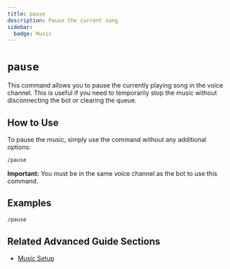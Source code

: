 ```yaml
---
title: pause
description: Pause the current song
sidebar:
  badge: Music
---
```


# `pause`

This command allows you to pause the currently playing song in the voice channel. This is useful if you need to temporarily stop the music without disconnecting the bot or clearing the queue.

## How to Use

To pause the music, simply use the command without any additional options:

```sh
/pause
```

**Important:** You must be in the same voice channel as the bot to use this command.

## Examples

```sh
/pause
```

## Related Advanced Guide Sections

*   [Music Setup](/advanced-guide/music/setup)